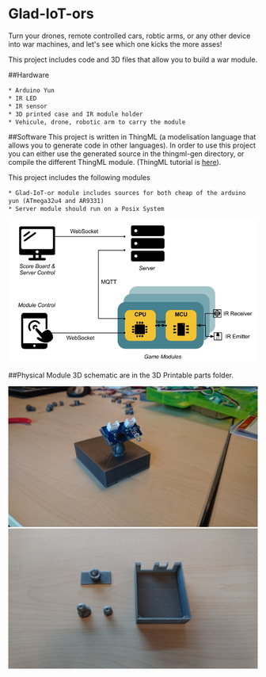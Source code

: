 # Glad-IoT-ors
Turn your drones, remote controlled cars, robtic arms, or any other device into war machines, and let's see which one kicks the more asses!

This project includes code and 3D files that allow you to build a war module.

##Hardware

	* Arduino Yun
	* IR LED
	* IR sensor
	* 3D printed case and IR module holder
	* Vehicule, drone, robotic arm to carry the module

##Software
This project is written in ThingML (a modelisation language that allows you to generate code in other languages). In order to use this project you can either use the generated source in the thingml-gen directory, or compile the different ThingML module. (ThingML tutorial is [here](https://github.com/HEADS-project/training/tree/master/1.ThingML_Basics)).

This project includes the following modules

	* Glad-IoT-or module includes sources for both cheap of the arduino yun (ATmega32u4 and AR9331)
	* Server module should run on a Posix System

![Architecture](img/Glad-IoT-ors.png)

##Physical Module
3D schematic are in the 3D Printable parts folder.

![Assembled module](img/prototype.JPG)
![Parts](img/parts.JPG)
